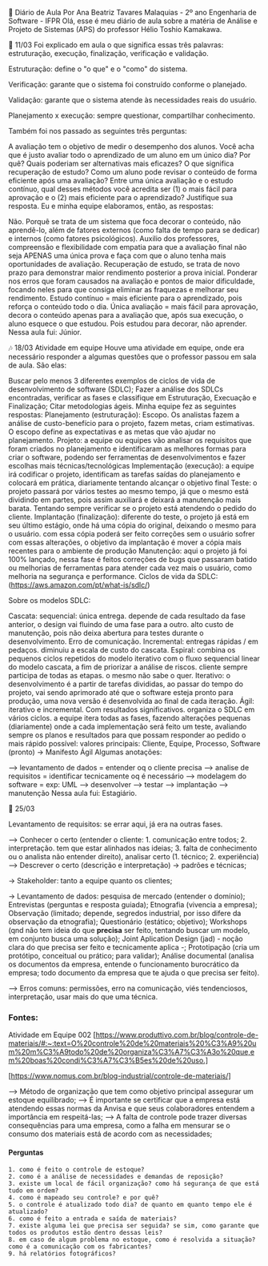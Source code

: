 📔 Diário de Aula
Por Ana Beatriz Tavares Malaquias - 2º ano Engenharia de Software - IFPR
Olá, esse é meu diário de aula sobre a matéria de Análise e Projeto de Sistemas (APS) do professor Hélio Toshio Kamakawa.

🎋 11/03
Foi explicado em aula o que significa essas três palavras: estruturação, execução, finalização, verificação e validação.

Estruturação: define o "o que" e o "como" do sistema.

Verificação: garante que o sistema foi construído conforme o planejado.

Validação: garante que o sistema atende às necessidades reais do usuário.

Planejamento x execução: sempre questionar, compartilhar conhecimento.

Também foi nos passado as seguintes três perguntas:

A avaliação tem o objetivo de medir o desempenho dos alunos. Você acha que é justo avaliar todo o aprendizado de um aluno em um único dia? Por quê? Quais poderiam ser alternativas mais eficazes?
O que significa recuperação de estudo? Como um aluno pode revisar o conteúdo de forma eficiente após uma avaliação?
Entre uma única avaliação e o estudo contínuo, qual desses métodos você acredita ser (1) o mais fácil para aprovação e o (2) mais eficiente para o aprendizado? Justifique sua resposta.
Eu e minha equipe elaboramos, então, as respostas:

Não. Porquê se trata de um sistema que foca decorar o conteúdo, não aprendê-lo, além de fatores externos (como falta de tempo para se dedicar) e internos (como fatores psicológicos). Auxilio dos professores, compreensão e flexibilidade com empatia para que a avaliação final não seja APENAS uma única prova e faça com que o aluno tenha mais oportunidades de avaliação.
Recuperação de estudo, se trata de novo prazo para demonstrar maior rendimento posterior a prova inicial. Ponderar nos erros que foram causados na avaliação e pontos de maior dificuldade, focando neles para que consiga eliminar as fraquezas e melhorar seu rendimento.
Estudo contínuo = mais eficiente para o aprendizado, pois reforça o conteúdo todo o dia. Única avaliação = mais fácil para aprovação, decora o conteúdo apenas para a avaliação que, após sua execução, o aluno esquece o que estudou. Pois estudou para decorar, não aprender.
Nessa aula fui: Júnior.

🎶 18/03
Atividade em equipe
Houve uma atividade em equipe, onde era necessário responder a algumas questões que o professor passou em sala de aula. São elas:

Buscar pelo menos 3 diferentes exemplos de ciclos de vida de desenvolvimento de software (SDLC);
Fazer a análise dos SDLCs encontradas, verificar as fases e classifique em Estruturação, Execuação e Finalização;
Citar metodologias ágeis. Minha equipe fez as seguintes respostas:
Planejamento (estruturação): Escopo. Os analistas fazem a análise de custo-benefício para o projeto, fazem metas, criam estimativas. O escopo define as expectativas e as metas que vão ajudar no planejamento.
Projeto: a equipe ou equipes vão analisar os requisitos que foram criados no planejamento e identificaram as melhores formas para criar o software, podendo ser ferramentas de desenvolvimentos e fazer escolhas mais técnicas/tecnológicas
Implementação (execução): a equipe irá codificar o projeto, identificam as tarefas saídas do planejamento e colocará em prática, diariamente tentando alcançar o objetivo final
Teste: o projeto passará por vários testes ao mesmo tempo, já que o mesmo está dividindo em partes, pois assim auxiliará e deixará a manutenção mais barata. Tentando sempre verificar se o projeto está atendendo o pedido do cliente.
Implantação (finalização): diferente do teste, o projeto já está em seu último estágio, onde há uma cópia do original, deixando o mesmo para o usuário. com essa cópia poderá ser feito correções sem o usuário sofrer com essas alterações, o objetivo da implantação é mover a cópia mais recentes para o ambiente de produção
Manutenção: aqui o projeto já foi 100% lançado, nessa fase é feitos correções de bugs que passaram batido ou melhorias de ferramentas para atender cada vez mais o usuário, como melhoria na segurança e performance.
Ciclos de vida da SDLC: (https://aws.amazon.com/pt/what-is/sdlc/)

Sobre os modelos SDLC:

Cascata: sequencial: única entrega. depende de cada resultado da fase anterior, o design vai fluindo de uma fase para a outro. alto custo de manutenção, pois não deixa abertura para testes durante o desenvolvimento. Erro de comunicação.
Incremental: entregas rápidas / em pedaços. diminuiu a escala de custo do cascata.
Espiral: combina os pequenos ciclos repetidos do modelo iterativo com o fluxo sequencial linear do modelo cascata, a fim de priorizar a análise de riscos. cliente sempre participa de todas as etapas. o mesmo não sabe o quer.
Iterativo: o desenvolvimento é a partir de tarefas divididas, ao passar do tempo do projeto, vai sendo aprimorado até que o software esteja pronto para produção, uma nova versão é desenvolvida ao final de cada iteração.
Ágil: iterativo e incremental. Com resultados significativos. organiza o SDLC em vários ciclos. a equipe itera todas as fases, fazendo alterações pequenas (diariamente) onde a cada implementação será feito um teste, avaliando sempre os planos e resultados para que possam responder ao pedido o mais rápido possível: valores principais: Cliente, Equipe, Processo, Software (pronto) -> Manifesto Ágil
Algumas anotações:

--> levantamento de dados = entender oq o cliente precisa 
--> analise de requisitos = identificar tecnicamente oq é necessário 
--> modelagem do software = exp: UML 
--> desenvolver --> testar 
--> implantação --> manutenção
Nessa aula fui: Estagiário.

👾 25/03

Levantamento de requisitos: se errar aqui, já era na outras fases.

--> Conhecer o certo (entender o cliente: 1. comunicação entre todos;
    2. interpretação. tem que estar alinhados nas ideias;
    3. falta de conhecimento ou o analista não entender direito), analisar certo (1. técnico; 2. experiência)
--> Descrever o certo (descrição e interpretação) -> padrões e técnicas;

-> Stakeholder: tanto a equipe quanto os clientes;

-> Levantamento de dados: pesquisa de mercado (entender o domínio);
Entrevistas (perguntas e resposta guiada); Etnografia (vivencia a empresa); Observação (limitado;
depende, segredos industrial, por isso difere da observação
da etnografia); Questionário (estático; objetivo); Workshops (qnd não tem ideia do que **precisa** ser feito,
 tentando buscar um modelo, em conjunto busca uma solução); Joint Aplication Design (jad) - noção clara do que precisa ser feito e tecnicamente aplica -;
Prototipação (cria um protótipo, conceitual ou prático; para validar); Análise documental (analisa os documentos da empresa,
entende o funcionamento burocrático da empresa; todo documento da empresa que te ajuda o que precisa ser feito).

--> Erros comuns: permissões, erro na comunicação, viés tendenciosos, interpretação, usar mais do que uma técnica.

### Fontes:
Atividade em Equipe 002
[https://www.produttivo.com.br/blog/controle-de-materiais/#:~:text=O%20controle%20de%20materiais%20%C3%A9%20um%20m%C3%A9todo%20de%20organiza%C3%A7%C3%A3o%20que,em%20boas%20condi%C3%A7%C3%B5es%20de%20uso.]

[https://www.nomus.com.br/blog-industrial/controle-de-materiais/]

--> Método de organização que tem como objetivo principal assegurar um estoque equilibrado; 
--> É importante se certificar que a empresa está atendendo essas normas da Anvisa e que seus colaboradores entendem a importância em respeitá-las; 
--> A falta de controle pode trazer diversas consequências para uma empresa, como a falha em mensurar se o consumo dos materiais está de acordo com as necessidades;

#### Perguntas
```
1. como é feito o controle de estoque?
2. como é a análise de necessidades e demandas de reposição?
3. existe um local de fácil organização? como há segurança de que está tudo em ordem?
4. como é mapeado seu controle? e por quê?
5. o controle é atualizado todo dia? de quanto em quanto tempo ele é atualizado?
6. como é feito a entrada e saída de materiais?
7. existe alguma lei que precisa ser seguida? se sim, como garante que todos os produtos estão dentro dessas leis?
8. em caso de algum problema no estoque, como é resolvida a situação? como é a comunicação com os fabricantes?
9. há relatórios fotográficos?
```